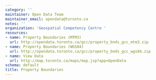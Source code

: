 ```yaml
---
category: ''
maintainer: Open Data Team
maintainer_email: opendata@toronto.ca
notes: ''
organization: 'Geospatial Competency Centre '
resources:
- name: Property Boundaries (MTM3)
  url: http://opendata.toronto.ca/gcc/property_bnds_gcc_mtm3.zip
- name: Property Boundaries (WGS84)
  url: http://opendata.toronto.ca/gcc/property_bnds_gcc_wgs84.zip
- name: View Data
  url: http://map.toronto.ca/maps/map.jsp?app=OpenData
schema: default
title: Property Boundaries
---
```

